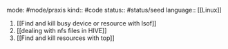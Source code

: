 mode: #mode/praxis 
kind:: #code
status:: #status/seed
language:: [[Linux]]

1. [[Find and kill busy device or resource with lsof]]
2. [[dealing with nfs files in HIVE]]
3. [[Find and kill resources with top]]